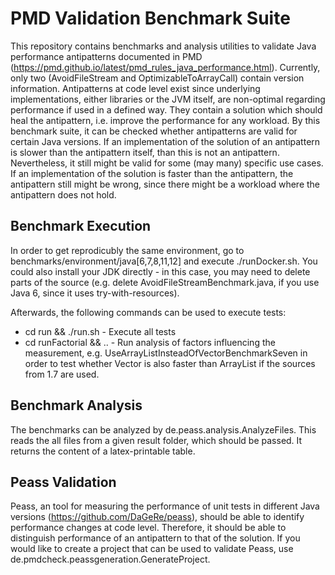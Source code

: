 # PMD Validation Benchmark Suite

This repository contains benchmarks and analysis utilities to validate Java performance antipatterns documented in PMD (https://pmd.github.io/latest/pmd_rules_java_performance.html). Currently, only two (AvoidFileStream and OptimizableToArrayCall) contain version information. Antipatterns at code level exist since underlying implementations, either libraries or the JVM itself, are non-optimal regarding performance if used in a defined way. They contain a solution which should heal the antipattern, i.e. improve the performance for any workload. By this benchmark suite, it can be checked whether antipatterns are valid for certain Java versions. If an implementation of the solution of an antipattern is slower than the antipattern itself, than this is not an antipattern. Nevertheless, it still might be valid for some (may many) specific use cases. If an implementation of the solution is faster than the antipattern, the antipattern still might be wrong, since there might be a workload where the antipattern does not hold. 

## Benchmark Execution

In order to get reprodicubly the same environment, go to benchmarks/environment/java[6,7,8,11,12] and execute ./runDocker.sh. You could also install your JDK directly - in this case, you may need to delete parts of the source (e.g. delete AvoidFileStreamBenchmark.java, if you use Java 6, since it uses try-with-resources).

Afterwards, the following commands can be used to execute tests:
- cd run && ./run.sh - Execute all tests
- cd runFactorial && .. - Run analysis of factors influencing the measurement, e.g. UseArrayListInsteadOfVectorBenchmarkSeven in order to test whether Vector is also faster than ArrayList if the sources from 1.7 are used.

## Benchmark Analysis

The benchmarks can be analyzed by de.peass.analysis.AnalyzeFiles. This reads the all files from a given result folder, which should be passed. It returns the content of a latex-printable table.

## Peass Validation

Peass, an tool for measuring the performance of unit tests in different Java versions (https://github.com/DaGeRe/peass), should be able to identify performance changes at code level. Therefore, it should be able to distinguish performance of an antipattern to that of the solution. If you would like to create a project that can be used to validate Peass, use de.pmdcheck.peassgeneration.GenerateProject.
